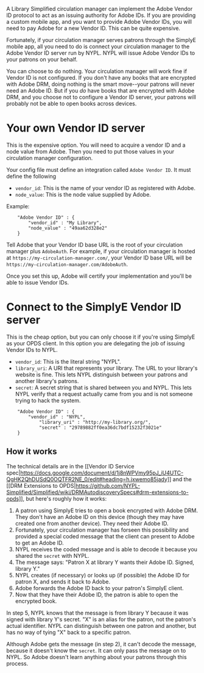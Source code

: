 A Library Simplified circulation manager can implement the Adobe Vendor ID protocol to act as an issuing authority for Adobe IDs. If you are providing a custom mobile app, and you want to provide Adobe Vendor IDs, you will need to pay Adobe for a new Vendor ID. This can be quite expensive.

Fortunately, if your circulation manager serves patrons through the SimplyE mobile app, all you need to do is connect your circulation manager to the Adobe Vendor ID server run by NYPL. NYPL will issue Adobe Vendor IDs to your patrons on your behalf.

You can choose to do nothing. Your circulation manager will work fine if Vendor ID is not configured. If you don't have any books that are encrypted with Adobe DRM, doing nothing is the smart move--your patrons will never need an Adobe ID. But if you _do_ have books that are encrypted with Adobe DRM, and you choose not to configure a Vendor ID server, your patrons will probably not be able to open books across devices.

# Your own Vendor ID server

This is the expensive option. You will need to acquire a vendor ID and a node value from Adobe. Then you need to put those values in your circulation manager configuration.

Your config file must define an integration called `Adobe Vendor ID`. It must define the following 

* `vendor_id`: This is the name of your vendor ID as registered with Adobe.
* `node_value`: This is the node value supplied by Adobe.

Example:

```
	"Adobe Vendor ID" : {
	    "vendor_id" : "My Library",
	    "node_value" : "49aa62d328e2"
	}
```

Tell Adobe that your Vendor ID base URL is the root of your circulation manager plus `AdobeAuth`. For example, if your circulation manager is hosted at `https://my-circulation-manager.com/`, your Vendor ID base URL will be `https://my-circulation-manager.com/AdobeAuth`.

Once you set this up, Adobe will certify your implementation and you'll be able to issue Vendor IDs.

# Connect to the SimplyE Vendor ID server

This is the cheap option, but you can only choose it if you're using SimplyE as your OPDS client. In this option you are delegating the job of issuing Vendor IDs to NYPL.

* `vendor_id`: This is the literal string "NYPL".
* `library_uri`: A URI that represents your library. The URL to your library's website is fine. This lets NYPL distinguish between your patrons and another library's patrons.
* `secret`: A secret string that is shared between you and NYPL. This lets NYPL verify that a request actually came from you and is not someone trying to hack the system.

```
	"Adobe Vendor ID" : {
	    "vendor_id" : "NYPL",
            "library_uri" : "http://my-library.org/",
            "secret" : "29789882ff0ea36dc7bdf15232f3021e"
	}
```

## How it works

The technical details are in the [[Vendor ID Service spec|https://docs.google.com/document/d/1j8nWPVmy95pJ_iU4UTC-QgHK2QhDUSdQ0OQTFR2NE_0/edit#heading=h.jxwemo85jady]] and the [[DRM Extensions to OPDS|https://github.com/NYPL-Simplified/Simplified/wiki/DRMAutodiscoverySpecs#drm-extensions-to-opds]], but here's roughly how it works:

1. A patron using SimplyE tries to open a book encrypted with Adobe DRM. They don't have an Adobe ID on this device (though they may have created one from another device). They need their Adobe ID.
2. Fortunately, your circulation manager has forseen this possibility and provided a special coded message that the client can present to Adobe to get an Adobe ID.
3. NYPL receives the coded message and is able to decode it because you shared the `secret` with NYPL.
4. The message says: "Patron X at library Y wants their Adobe ID. Signed, library Y." 
5. NYPL creates (if necessary) or looks up (if possible) the Adobe ID for patron X, and sends it back to Adobe.
6. Adobe forwards the Adobe ID back to your patron's SimplyE client.
7. Now that they have their Adobe ID, the patron is able to open the encrypted book.

In step 5, NYPL knows that the message is from library Y because it was signed with library Y's secret. "X" is an alias for the patron, not the patron's actual identifier. NYPL can distinguish between one patron and another, but has no way of tying "X" back to a specific patron.

Although Adobe gets the message (in step 2), it can't decode the message, because it doesn't know the `secret`. It can only pass the message on to NYPL. So Adobe doesn't learn anything about your patrons through this process.